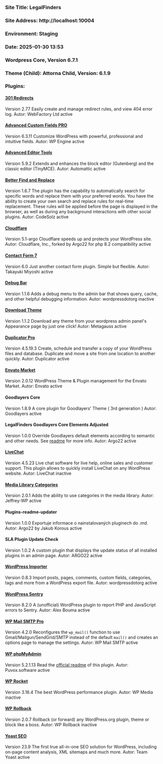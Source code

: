 ### Site Title: LegalFinders

### Site Address: http://localhost:10004

### Environment: Staging

### Date: 2025-01-30 13:53

### Wordpress Core, Version 6.7.1

### Theme (Child): Attorna Child, Version: 6.1.9

### Plugins:

#### [301 Redirects](https://wp301redirects.com/)
Version 2.77
Easily create and manage redirect rules, and view 404 error log.
Autor: WebFactory Ltd
active

#### [Advanced Custom Fields PRO](https://www.advancedcustomfields.com)
Version 6.3.11
Customize WordPress with powerful, professional and intuitive fields.
Autor: WP Engine
active

#### [Advanced Editor Tools](https://wordpress.org/plugins/tinymce-advanced/)
Version 5.9.2
Extends and enhances the block editor (Gutenberg) and the classic editor (TinyMCE).
Autor: Automattic
active

#### [Better Find and Replace](https://codesolz.net/our-products/wordpress-plugin/real-time-auto-find-and-replace/)
Version 1.6.7
The plugin has the capability to automatically search for specific words and replace them with your preferred words. You have the ability to create your own search and replace rules for real-time replacement. These rules will be applied before the page is displayed in the browser, as well as during any background interactions with other social plugins.
Autor: CodeSolz
active

#### [Cloudflare](https://github.com/argo22packages/Cloudflare-WordPress)
Version 5.1-argo
Cloudflare speeds up and protects your WordPress site.
Autor: Cloudflare, Inc., forked by Argo22 for php 8.2 compatibility
active

#### [Contact Form 7](https://contactform7.com/)
Version 6.0
Just another contact form plugin. Simple but flexible.
Autor: Takayuki Miyoshi
active

#### [Debug Bar](https://wordpress.org/plugins/debug-bar/)
Version 1.1.6
Adds a debug menu to the admin bar that shows query, cache, and other helpful debugging information.
Autor: wordpressdotorg
inactive

#### [Download Theme](http://metagauss.com)
Version 1.1.2
Download any theme from your wordpress admin panel's Appearance page by just one click!
Autor: Metagauss
active

#### [Duplicator Pro](https://duplicator.com/)
Version 4.5.19.3
Create, schedule and transfer a copy of your WordPress files and database. Duplicate and move a site from one location to another quickly.
Autor: Duplicator
active

#### [Envato Market](https://envato.com/market-plugin/)
Version 2.0.12
WordPress Theme & Plugin management for the Envato Market.
Autor: Envato
active

#### Goodlayers Core
Version 1.8.9
A core plugin for Goodlayers' Theme ( 3rd generation )
Autor: Goodlayers
active

#### LegalFinders Goodlayers Core Elements Adjusted
Version 1.0.0
Override Goodlayers default elements according to semantic and other needs. See <a href="https://github.com/argo22packages/legalfinders-goodlayers-core-elements-adjusted">readme</a> for more info.
Autor: Argo22
active

#### [LiveChat](https://www.livechat.com/marketplace/apps/wordpress/)
Version 4.5.23
Live chat software for live help, online sales and customer support. This plugin allows to quickly install LiveChat on any WordPress website.
Autor: LiveChat
inactive

#### [Media Library Categories](https://wordpress.org/plugins/wp-media-library-categories/)
Version 2.0.1
Adds the ability to use categories in the media library.
Autor: Jeffrey-WP
active

#### Plugins-readme-updater
Version 1.0.0
Exportuje informace o nainstalovaných pluginech do .md.
Autor: Argo22 by Jakub Korous
active

#### SLA Plugin Update Check
Version 1.0.2
A custom plugin that displays the update status of all installed plugins in an admin page.
Autor: ARGO22
active

#### [WordPress Importer](https://wordpress.org/plugins/wordpress-importer/)
Version 0.8.3
Import posts, pages, comments, custom fields, categories, tags and more from a WordPress export file.
Autor: wordpressdotorg
active

#### [WordPress Sentry](https://github.com/stayallive/wp-sentry)
Version 8.2.0
A (unofficial) WordPress plugin to report PHP and JavaScript errors to Sentry.
Autor: Alex Bouma
active

#### [WP Mail SMTP Pro](https://wpmailsmtp.com/)
Version 4.2.0
Reconfigures the <code>wp_mail()</code> function to use Gmail/Mailgun/SendGrid/SMTP instead of the default <code>mail()</code> and creates an options page to manage the settings.
Autor: WP Mail SMTP
active

#### [WP phpMyAdmin](https://puvox.software/software/wordpress-plugins/?plugin=wp-phpmyadmin-extension)
Version 5.2.1.13
Read the <a href="https://wordpress.org/plugins/wp-phpmyadmin-extension/">official readme</a> of this plugin.
Autor: Puvox.software
active

#### [WP Rocket](https://wp-rocket.me)
Version 3.16.4
The best WordPress performance plugin.
Autor: WP Media
inactive

#### [WP Rollback](https://wprollback.com/)
Version 2.0.7
Rollback (or forward) any WordPress.org plugin, theme or block like a boss.
Autor: WP Rollback
inactive

#### [Yoast SEO](https://yoa.st/1uj)
Version 23.9
The first true all-in-one SEO solution for WordPress, including on-page content analysis, XML sitemaps and much more.
Autor: Team Yoast
active


